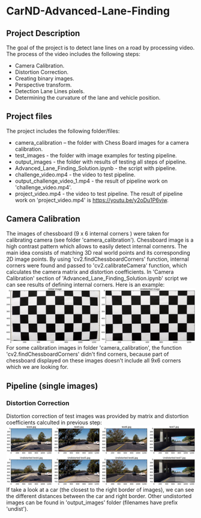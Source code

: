 # CarND-Advanced-Lane-Finding
## Project Description
The goal of the project is to detect lane lines on a road by processing video. The process of the video includes the following steps:
- Camera Calibration.
- Distortion Correction.
- Creating binary images.
- Perspective transform.
- Detection Lane Lines pixels.
- Determining the curvature of the lane and vehicle position.

## Project files
The project includes the following folder/files:
- camera_calibration – the folder with Chess Board images for a camera calibration.
- test_images - the folder with image examples for testing pipeline.
- output_images - the folder with results of testing all steps of pipeline.
- Advanced_Lane_Finding_Solution.ipynb - the script with pipeline.
- challenge_video.mp4 - the video to test pipeline.
- output_challenge_video_1.mp4 - the result of pipeline work on 'challenge_video.mp4'.
- project_video.mp4 - the video to test pipeline.
The result of pipeline work on 'project_video.mp4' is https://youtu.be/y2oDu1P6vjw.

## Camera Calibration
The images of chessboard (9 x 6 internal corners ) were taken for calibrating camera (see folder 'camera_calibration'). Chessboard image is a high contrast pattern which allows to easily detect internal cornenrs. The main idea consists of matching 3D real world points and its corresponding 2D image points. By using 'cv2.findChessboardCorners' function, internal corners were found and passed to 'cv2.calibrateCamera' function, which calculates the camera matrix and distortion coefficients.
In 'Camera Сalibration' section of 'Advanced_Lane_Finding_Solution.ipynb' script we can see results of defining internal corners. Here is an example:
![Camera_calibration](https://github.com/SergeiDm/CarND-Advanced-Lane-Finding/blob/master/output_images/Camera_calibration.png)
For some calibration images in folder 'camera_calibration', the function 'cv2.findChessboardCorners' didn't find corners, because part of chessboard displayed on these images doesn't include all 9x6 corners which we are looking for.

## Pipeline (single images)
### Distortion Correction
Distortion correction of test images was provided by matrix and distortion coefficients calculted in previous step:
![Distortion_correction](https://github.com/SergeiDm/CarND-Advanced-Lane-Finding/blob/master/output_images/Distortion_correction.png)
If take a look at a car (the closest to the right border of images), we can see the different distances between the car and right border.
Other undistorted images can be found in 'output_images' folder (filenames have prefix 'undist').
